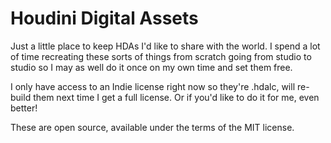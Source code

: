 
# Houdini Digital Assets

Just a little place to keep HDAs I'd like to share with the world. I spend a lot of time recreating these sorts of things from scratch going from studio to studio so I may as well do it once on my own time and set them free.

I only have access to an Indie license right now so they're .hdalc, will re-build them next time I get a full license. Or if you'd like to do it for me, even better!

These are open source, available under the terms of the MIT license.

